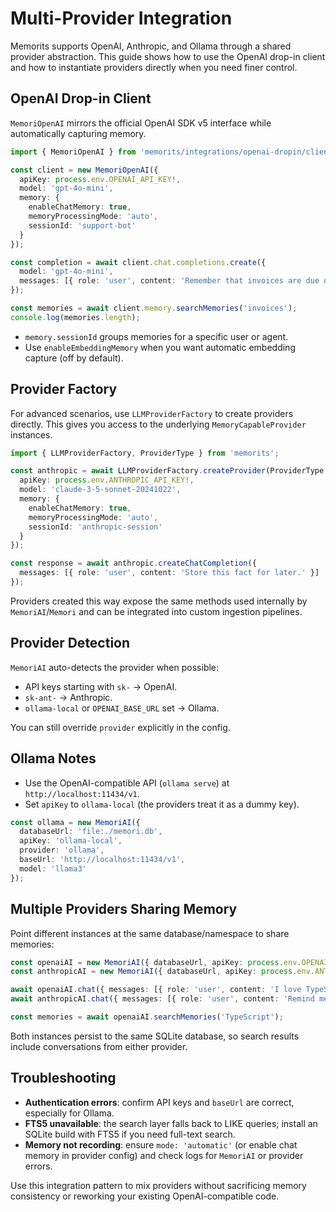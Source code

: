 # Multi-Provider Integration

Memorits supports OpenAI, Anthropic, and Ollama through a shared provider abstraction. This guide shows how to use the OpenAI drop-in client and how to instantiate providers directly when you need finer control.

## OpenAI Drop-in Client

`MemoriOpenAI` mirrors the official OpenAI SDK v5 interface while automatically capturing memory.

```typescript
import { MemoriOpenAI } from 'memorits/integrations/openai-dropin/client';

const client = new MemoriOpenAI({
  apiKey: process.env.OPENAI_API_KEY!,
  model: 'gpt-4o-mini',
  memory: {
    enableChatMemory: true,
    memoryProcessingMode: 'auto',
    sessionId: 'support-bot'
  }
});

const completion = await client.chat.completions.create({
  model: 'gpt-4o-mini',
  messages: [{ role: 'user', content: 'Remember that invoices are due on the 5th.' }]
});

const memories = await client.memory.searchMemories('invoices');
console.log(memories.length);
```

- `memory.sessionId` groups memories for a specific user or agent.
- Use `enableEmbeddingMemory` when you want automatic embedding capture (off by default).

## Provider Factory

For advanced scenarios, use `LLMProviderFactory` to create providers directly. This gives you access to the underlying `MemoryCapableProvider` instances.

```typescript
import { LLMProviderFactory, ProviderType } from 'memorits';

const anthropic = await LLMProviderFactory.createProvider(ProviderType.ANTHROPIC, {
  apiKey: process.env.ANTHROPIC_API_KEY!,
  model: 'claude-3-5-sonnet-20241022',
  memory: {
    enableChatMemory: true,
    memoryProcessingMode: 'auto',
    sessionId: 'anthropic-session'
  }
});

const response = await anthropic.createChatCompletion({
  messages: [{ role: 'user', content: 'Store this fact for later.' }]
});
```

Providers created this way expose the same methods used internally by `MemoriAI`/`Memori` and can be integrated into custom ingestion pipelines.

## Provider Detection

`MemoriAI` auto-detects the provider when possible:

- API keys starting with `sk-` → OpenAI.
- `sk-ant-` → Anthropic.
- `ollama-local` or `OPENAI_BASE_URL` set → Ollama.

You can still override `provider` explicitly in the config.

## Ollama Notes

- Use the OpenAI-compatible API (`ollama serve`) at `http://localhost:11434/v1`.
- Set `apiKey` to `ollama-local` (the providers treat it as a dummy key).

```typescript
const ollama = new MemoriAI({
  databaseUrl: 'file:./memori.db',
  apiKey: 'ollama-local',
  provider: 'ollama',
  baseUrl: 'http://localhost:11434/v1',
  model: 'llama3'
});
```

## Multiple Providers Sharing Memory

Point different instances at the same database/namespace to share memories:

```typescript
const openaiAI = new MemoriAI({ databaseUrl, apiKey: process.env.OPENAI_API_KEY! });
const anthropicAI = new MemoriAI({ databaseUrl, apiKey: process.env.ANTHROPIC_API_KEY!, provider: 'anthropic' });

await openaiAI.chat({ messages: [{ role: 'user', content: 'I love TypeScript.' }] });
await anthropicAI.chat({ messages: [{ role: 'user', content: 'Remind me about TypeScript later.' }] });

const memories = await openaiAI.searchMemories('TypeScript');
```

Both instances persist to the same SQLite database, so search results include conversations from either provider.

## Troubleshooting

- **Authentication errors**: confirm API keys and `baseUrl` are correct, especially for Ollama.
- **FTS5 unavailable**: the search layer falls back to LIKE queries; install an SQLite build with FTS5 if you need full-text search.
- **Memory not recording**: ensure `mode: 'automatic'` (or enable chat memory in provider config) and check logs for `MemoriAI` or provider errors.

Use this integration pattern to mix providers without sacrificing memory consistency or reworking your existing OpenAI-compatible code.
